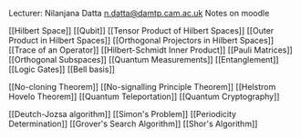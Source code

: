 Lecturer: Nilanjana Datta
n.datta@damtp.cam.ac.uk
Notes on moodle

[[Hilbert Space]]
[[Qubit]]
[[Tensor Product of Hilbert Spaces]]
[[Outer Product in Hilbert Spaces]]
[[Orthogonal Projectors in Hilbert Spaces]]
[[Trace of an Operator]]
[[Hilbert-Schmidt Inner Product]]
[[Pauli Matrices]]
[[Orthogonal Subspaces]]
[[Quantum Measurements]]
[[Entanglement]]
[[Logic Gates]]
[[Bell basis]]

[[No-cloning Theorem]]
[[No-signalling Principle Theorem]]
[[Helstrom Hovelo Theorem]]
[[Quantum Teleportation]]
[[Quantum Cryptography]]

[[Deutch-Jozsa algorithm]]
[[Simon's Problem]]
[[Periodicity Determination]]
[[Grover's Search Algorithm]]
[[Shor's Algorithm]]
